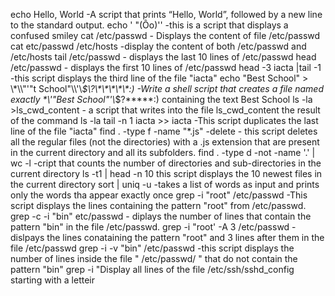 echo Hello, World -A  script that prints “Hello, World”, followed by a new line to the standard output.
echo ' "(Ôo)'\' -this is a script that displays a confused smiley
cat /etc/passwd - Displays the content of file /etc/passwd
cat etc/passwd /etc/hosts -display the content of both /etc/passwd and /etc/hosts
tail /etc/passwd - displays the last 10 lines of /etc/passwd
head /etc/passwd - displays the first 10 lines of /etc/passwd
head -3 iacta |tail -1 -this script displays the third line of the file "iacta"
echo "Best School" > \\\*\\\\"'\"t School\"\\\\\'\\*\$\\\?\\\*\\\*\\\*\\\*\\\*\:\) -Write a shell script that creates a file named exactly \*\\'"Best School"\'\\*$\?\*\*\*\*\*:) containing the text Best School
ls -la >ls_cwd_content - a script that writes into the file ls_cwd_content the result of the command ls -la
tail -n 1 iacta >> iacta -This script duplicates the last line of the file "iacta"
find . -type f -name "*.js" -delete - this script deletes all the regular files (not the directories) with a .js extension that are present in the current directory and all its subfolders.
find . -type d -not -name '.' | wc -l -cript that counts the number of directories and sub-directories in the current directory
ls -t1 | head -n 10 this script displays the 10 newest files in the current directory
sort | uniq -u -takes a list of words as input and prints only the words tha appear exactly once
grep -i "root" /etc/passwd -This script displays the lines containing the pattern "root" from /etc/passwd.
grep -c -i "bin" etc/passwd - diplays the number of lines that contain the pattern "bin" in the file /etc/passwd.
grep -i "root' -A 3 /etc/passwd -dislpays the lines conataining the pattern "root" and 3 lines after them in the file /etc/passwd
grep -i -v "bin" /etc/passwd -this script displays the number of lines inside the file " /etc/passwd/ " that do not contain the pattern "bin"
grep -i "Display all lines of the file /etc/ssh/sshd_config starting with a letteir
